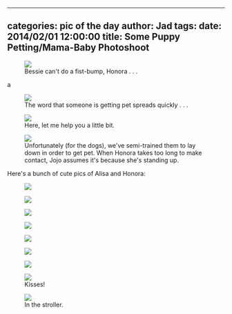 
---
categories: pic of the day
author: Jad
tags: 
date: 2014/02/01 12:00:00
title: Some Puppy Petting/Mama-Baby Photoshoot
---

<figure>
<img src="/img/2014/02/01/img_6919_medium.jpg" />
<figcaption>Bessie can't do a fist-bump, Honora . . .</figcaption>
</figure>a

<figure>
<img src="/img/2014/02/01/img_6920_medium.jpg" />
<figcaption>The word that someone is getting pet spreads quickly . . .</figcaption>
</figure>

<figure>
<img src="/img/2014/02/01/img_6925_medium.jpg" />
<figcaption>Here, let me help you a little bit.</figcaption>
</figure>

<figure>
<img src="/img/2014/02/01/img_6928_medium.jpg" />
<figcaption>Unfortunately (for the dogs), we've semi-trained them to lay down in order to get pet.  When Honora takes too long to make contact, Jojo assumes it's because she's standing up.</figcaption>
</figure>

Here's a bunch of cute pics of Alisa and Honora:

<figure>
<img src="/img/2014/02/01/img_6829_medium.jpg" />
<figcaption></figcaption>
</figure>

<figure>
<img src="/img/2014/02/01/img_6823_medium.jpg" />
<figcaption></figcaption>
</figure>

<figure>
<img src="/img/2014/02/01/img_6850_medium.jpg" />
<figcaption></figcaption>
</figure>

<figure>
<img src="/img/2014/02/01/img_6821_medium.jpg" />
<figcaption></figcaption>
</figure>

<figure>
<img src="/img/2014/02/01/img_6838_medium.jpg" />
<figcaption></figcaption>
</figure>


<figure>
<img src="/img/2014/02/01/img_6912_medium.jpg" />
<figcaption></figcaption>
</figure>


<figure>
<img src="/img/2014/02/01/img_6844_medium.jpg" />
<figcaption></figcaption>
</figure>


<figure>
<img src="/img/2014/02/01/img_6883_medium.jpg" />
<figcaption>Kisses!</figcaption>
</figure>

<figure>
<img src="/img/2014/02/01/img_6855_medium.jpg" />
<figcaption>In the stroller.</figcaption>
</figure>
